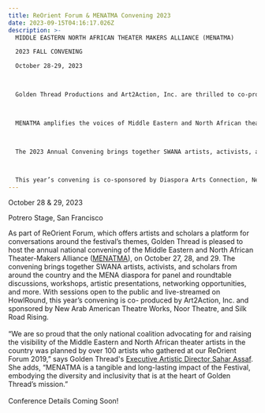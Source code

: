 ```yaml
---
title: ReOrient Forum & MENATMA Convening 2023
date: 2023-09-15T04:16:17.026Z
description: >-
  MIDDLE EASTERN NORTH AFRICAN THEATER MAKERS ALLIANCE (MENATMA)

  2023 FALL CONVENING

  October 28-29, 2023

   

  Golden Thread Productions and Art2Action, Inc. are thrilled to co-produce and co-present the 4th annual convening of the Middle Eastern North African Theater Makers Alliance (MENATMA) hosted at Golden Thread’s ReOrient Festival of Short Plays in San Francisco.

   

  MENATMA amplifies the voices of Middle Eastern and North African theater makers and expands how stories from and about our communities are told on U.S. stages. We will take space, make opportunities, champion artists, and build relationships with other marginalized communities and allies to build a more vibrant American theater.

   

  The 2023 Annual Convening brings together SWANA artists, activists, and scholars from around the country for panel and roundtable discussions, workshops, artistic presentations, networking opportunities, and more. Registration is free, but advanced registration is required. 

   

  This year’s convening is co-sponsored by Diaspora Arts Connection, New Arab American Theater Works, Noor Theatre, SilkRoad Rising, and Theatre Communications Group THRIVE! Program.
---
```

October 28 & 29, 2023

Potrero Stage, San Francisco 

As part of ReOrient Forum, which offers artists and scholars a platform for conversations around the festival’s themes, Golden Thread is pleased to host the annual national convening of the Middle Eastern and North African Theater-Makers Alliance ([MENATMA](https://www.menatheatre.org/)), on October 27, 28, and 29. The convening brings together SWANA artists, activists, and scholars from around the country and the MENA diaspora for panel and roundtable discussions, workshops, artistic presentations, networking opportunities, and more. With sessions open to the public and live-streamed on HowlRound, this year’s convening is co- produced by Art2Action, Inc. and sponsored by New Arab American Theatre Works, Noor Theatre, and Silk Road Rising. \
\
“We are so proud that the only national coalition advocating for and raising the visibility of the Middle Eastern and North African theater artists in the country was planned by over 100 artists who gathered at our ReOrient Forum 2019,” says Golden Thread's [Executive Artistic Director Sahar Assaf](https://goldenthread.org/posts/meet-sahar-assaf-our-new-executive-artistic-director/). She adds, “MENATMA is a tangible and long-lasting impact of the Festival, embodying the diversity and inclusivity that is at the heart of Golden Thread’s mission.” \
\
Conference Details Coming Soon!